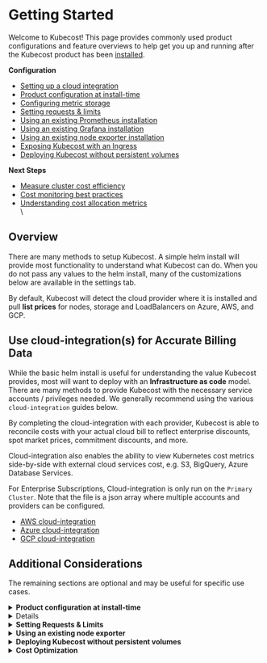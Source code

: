 # Getting Started

Welcome to Kubecost! This page provides commonly used product configurations and feature overviews to help get you up and running after the Kubecost product has been [installed](http://kubecost.com/install).

**Configuration**

* [Setting up a cloud integration](getting-started.md#cloud-integration)
* [Product configuration at install-time](getting-started.md#install-configs)
* [Configuring metric storage](getting-started.md#storage-config)
* [Setting requests & limits](getting-started.md#requests-limits)
* [Using an existing Prometheus installation](https://guide.kubecost.com/hc/en-us/articles/4407595941015-Custom-Prometheus)
* [Using an existing Grafana installation](https://guide.kubecost.com/hc/en-us/articles/6605291944087-Grafana-Configuration-Guide)
* [Using an existing node exporter installation](getting-started.md#node-exporter)
* [Exposing Kubecost with an Ingress](https://guide.kubecost.com/hc/en-us/articles/4407601820055-Ingress-Examples)
* [Deploying Kubecost without persistent volumes](getting-started.md#no-pvs)

**Next Steps**

* [Measure cluster cost efficiency](getting-started.md#cluster-efficiency)
* [Cost monitoring best practices](http://blog.kubecost.com/blog/cost-monitoring/)
* [Understanding cost allocation metrics](cost-allocation.md)\
  \


## Overview

There are many methods to setup Kubecost. A simple helm install will provide most functionality to understand what Kubecost can do. When you do not pass any values to the helm install, many of the customizations below are available in the settings tab.

By default, Kubecost will detect the cloud provider where it is installed and pull **list prices** for nodes, storage and LoadBalancers on Azure, AWS, and GCP.

## Use cloud-integration(s) for Accurate Billing Data <a href="#cloud-integration" id="cloud-integration"></a>

While the basic helm install is useful for understanding the value Kubecost provides, most will want to deploy with an **Infrastructure as code** model. There are many methods to provide Kubecost with the necessary service accounts / privileges needed. We generally recommend using the various `cloud-integration` guides below.

By completing the cloud-integration with each provider, Kubecost is able to reconcile costs with your actual cloud bill to reflect enterprise discounts, spot market prices, commitment discounts, and more.

Cloud-integration also enables the ability to view Kubernetes cost metrics side-by-side with external cloud services cost, e.g. S3, BigQuery, Azure Database Services.

For Enterprise Subscriptions, Cloud-integration is only run on the `Primary Cluster`. Note that the file is a json array where multiple accounts and providers can be configured.

* [AWS cloud-integration](aws-cloud-integrations.md)
* [Azure cloud-integration](azure-out-of-cluster.md)
* [GCP cloud-integration](gcp-out-of-cluster.md)

## Additional Considerations

The remaining sections are optional and may be useful for specific use cases.

<details>

<summary><strong>Product configuration at install-time</strong></summary>

<p>Kubecost has a number of product configuration options that you can specify at install time in order to minimize the number of settings changes required within the product UI. This makes it simple to redeploy Kubecost. These values can be configured under <code>kubecostProductConfigs</code> in our <a href="https://github.com/kubecost/cost-analyzer-helm-chart/blob/bb8bcb570e6c52db2ed603f69691ac8a47ff4a26/cost-analyzer/values.yaml#L335">values.yaml</a>. These parameters are passed to a ConfigMap that Kubecost detects and writes to its /var/configs.</p>
</details>

<details>

<p>The default Kubecost installation comes with a 32Gb persistent volume and a 15-day retention period for Prometheus metrics. This is enough space to retain data for ~300 pods, depending on your exact node and container count. See the Kubecost Helm chart <a href="https://github.com/kubecost/cost-analyzer-helm-chart">configuration options</a> to adjust both retention period and storage size.</p>

<p>To determine the appropriate disk size, you can use this formula to approximate:</p>

<pre><code>needed_disk_space = retention_time_minutes * ingested_samples_per_minutes * bytes_per_sample
</code></pre>

<p>Where ingested samples can be measured as the average over a recent period, e.g. <code>sum(avg_over_time(scrape_samples_post_metric_relabeling[24h]))</code>. On average, Prometheus uses around 1.5-2 bytes per sample. So ingesting 100k samples per minute and retaining for 15 days would demand around 40 GB. It&rsquo;s recommended to add another 20-30% capacity for headroom and WAL. More info on disk sizing <a href="https://prometheus.io/docs/prometheus/latest/storage/#operational-aspects">here</a>.</p>

<p><strong>Note:</strong> We do not recommend retaining greater than 30 days of data in Prometheus for larger clusters. For long-term data retention, contact us (support@kubecost.com) about Kubecost with durable storage enabled.</p>

<p><a href="docs.kubecost.com/storage">More info on Kubecost Storage</a></p>
</details>

<details>

<summary><strong>Setting Requests &#x26; Limits</strong></summary>

<p>It's recommended that users set and/or update resource requests and limits before taking Kubecost into production at scale. These inputs can be configured in the Kubecost <a href="https://github.com/kubecost/cost-analyzer-helm-chart/blob/master/cost-analyzer/values.yaml">values.yaml</a> for Kubecost modules + subcharts.</p>

<p>The exact recommended values for these parameters depend on the size of your cluster, availability requirements, and usage of the Kubecost product. Suggested values for each container can be found within Kubecost itself on the namespace page. More info on these recommendations is available <a href="http://blog.kubecost.com/blog/requests-and-limits/">here</a>.</p>

<p>In practice, we recommend running Kubecost for up to 7 days on a production cluster and then tuning resource requests/limits based on resource consumption. Reach out any time to support@kubecost.com if we can help give further guidance.</p>
</details>

<details>

<summary><strong>Using an existing node exporter</strong></summary>

<p>For teams already running node exporter on the default port, our bundled node exporter may remain in a <code>Pending</code> state. You can optionally use an existing node exporter DaemonSet by setting the <code>prometheus.nodeExporter.enabled</code> and <code>prometheus.serviceAccounts.nodeExporter.create</code> Kubecost helm chart config options to <code>false</code>. More configs options shown <a href="https://github.com/kubecost/cost-analyzer-helm-chart">here</a>. Note: this requires your existing node exporter endpoint to be visible from the namespace where Kubecost is installed.</p>

</details>

<details>

<summary><strong>Deploying Kubecost without persistent volumes</strong></summary>

<p>You may optionally pass the following Helm flags to install Kubecost and its bundled dependencies without any Persistent Volumes. Note any time the Prometheus server pod is restarted then all historical billing data will be lost unless Thanos or other long-term storage is enabled in the Kubecost product.</p>

<pre><code>--set prometheus.alertmanager.persistentVolume.enabled=false
--set prometheus.pushgateway.persistentVolume.enabled=false
--set prometheus.server.persistentVolume.enabled=false
--set persistentVolume.enabled=false
</code></pre>

</details>

<details>

<summary><strong>Cost Optimization</strong></summary>

For teams interested in reducing their Kubernetes costs, we have seen it be beneficial to first understand how provisioned resources have been used. There are two major concepts to start with: pod resource efficiency and cluster idle costs.

1. Resource efficiency over a time window is defined as the resource utilization over that time window versus the resource request over the same time window. It is cost-weighted and defined as followed: ((CPU Usage / CPU Requested) \* CPU Cost) + (RAM Usage / RAM Requested) \* RAM Cost) / (RAM Cost + CPU Cost)) CPU Usage = rate(container\_cpu\_usage\_seconds\_total) over the time window RAM Usage = avg(container\_memory\_working\_set\_bytes) over the time window

Eg: If a pod is requesting 2 CPU and 1Gb, using 500mCPU and 500MB, CPU on the node costs $10/CPU , and RAM on the node costs $1/GB, we have ((0.5/2) \* 20 + (0.5/1) \* 1) / (20 + 1) = 5.5 / 21 = 26% 2. Idle Cost is defined as the difference between the cost of allocated resources and the cost of the hardware they run on. Allocation is defined as the max of usage and requests. So, idle costs can also be thought of as the cost of the space that the kubernetes scheduler could add pods without disrupting any workloads in but is not currently. Idle can be charged back to pods on a cost-weighted basis or viewed as a separate line item.

<ul>
<li>((CPU Usage / CPU Requested) * CPU Cost) + (RAM Usage / RAM Requested) * RAM Cost) / (RAM Cost + CPU Cost))</li>
<li>CPU Usage = rate(container_cpu_usage_seconds_total) over the time window </li>
<li>RAM Usage = avg(container_memory_working_set_bytes) over the time window</li>
</ul></p>

<p>Eg: If a pod is requesting 2 CPU and 1Gb, using 500mCPU and 500MB, CPU on the node costs $10/CPU , and RAM on the node costs $1/GB, we have ((0.5/2) * 20 + (0.5/1) * 1) / (20 + 1) = 5.5 / 21 = 26%</p>

<p>2. Idle Cost is defined as the difference between the cost of allocated resources and the cost of the hardware they run on. Allocation is defined as the max of usage and requests. So, idle costs can also be thought of as the cost of the space that the kubernetes scheduler could add pods without disrupting any workloads in but is not currently. Idle can be charged back to pods on a cost-weighted basis or viewed as a separate line item.</p>

<p>The most common pattern fo cost reduction is to ask service owners to tune the efficiency of their pods, then reclaiming space by setting target idle costs. The Kubecost product (Cluster Overview page) provides a view into this data for an initial assessment of resource efficiency and the cost of waste.</p>

<p>With an overall understanding of idle spend and resource efficiency, you will have a better sense of where to focus efforts for efficiency gains. Each resource type can now be tuned for your business. Most teams we’ve seen end up targeting idle in the following ranges.</p>

<ul>
<li>CPU: 50%-65%</li>
<li>Memory: 45%-60%</li>
<li>Storage: 65%-80%</li>
</ul>

<p>Target figures are highly dependent on the predictability and distribution of your resource usage (e.g. P99 vs median), the impact of high utilization on your core product/business metrics, and more. While too low resource utilization is wasteful, too high utilization can lead to latency increases, reliability issues, and other negative behavior.</p>

<p>Efficiency targets can depend on the SLAs of the application-- see our notes on <a href="https://github.com/kubecost/docs/blob/main/api-request-right-sizing.md">request right-sizing</a> for more details.</p>

</details>

